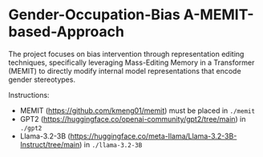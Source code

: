 # Gender-Occupation-Bias A-MEMIT-based-Approach

The project focuses on bias intervention through representation editing techniques, specifically leveraging Mass-Editing Memory in a Transformer (MEMIT) to directly modify internal model representations that encode gender stereotypes. 

Instructions:
- MEMIT (https://github.com/kmeng01/memit) must be placed in ```./memit```
- GPT2 (https://huggingface.co/openai-community/gpt2/tree/main) in ```./gpt2```
- Llama-3.2-3B (https://huggingface.co/meta-llama/Llama-3.2-3B-Instruct/tree/main) in ```./llama-3.2-3B```
